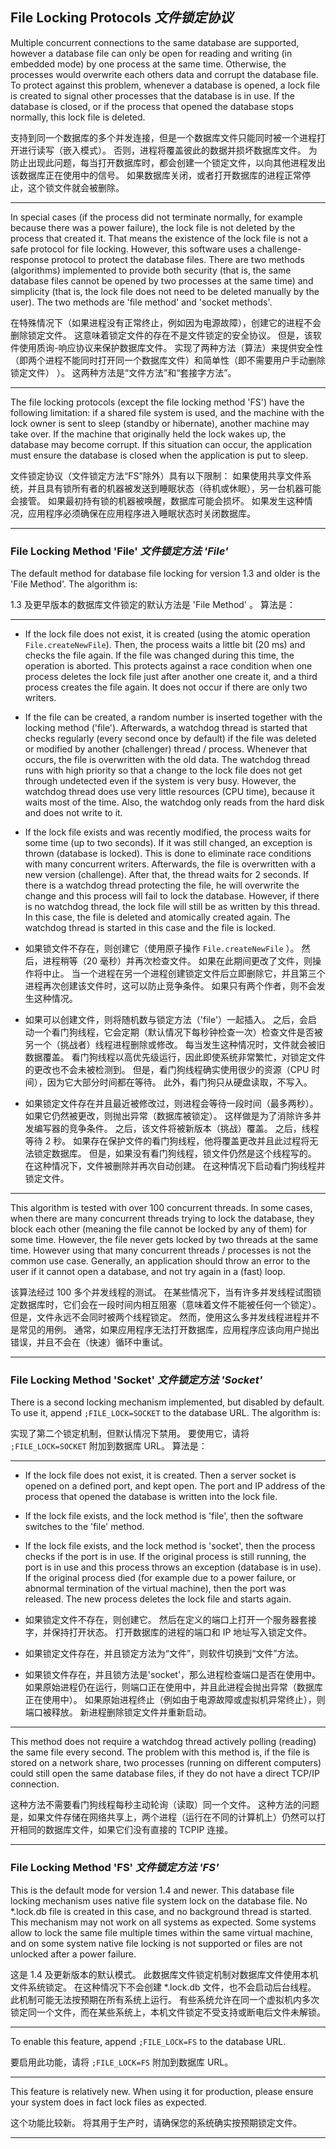 ## File Locking Protocols *文件锁定协议*

Multiple concurrent connections to the same database are supported, however a database file can only be open for reading and writing (in embedded mode) by one process at the same time.
Otherwise, the processes would overwrite each others data and corrupt the database file.
To protect against this problem, whenever a database is opened, a lock file is created to signal other processes that the database is in use.
If the database is closed, or if the process that opened the database stops normally, this lock file is deleted.


支持到同一个数据库的多个并发连接，但是一个数据库文件只能同时被一个进程打开进行读写（嵌入模式）。
否则，进程将覆盖彼此的数据并损坏数据库文件。
为防止出现此问题，每当打开数据库时，都会创建一个锁定文件，以向其他进程发出该数据库正在使用中的信号。
如果数据库关闭，或者打开数据库的进程正常停止，这个锁文件就会被删除。

---

In special cases (if the process did not terminate normally, for example because there was a power failure), the lock file is not deleted by the process that created it.
That means the existence of the lock file is not a safe protocol for file locking.
However, this software uses a challenge-response protocol to protect the database files.
There are two methods (algorithms) implemented to provide both security (that is, the same database files cannot be opened by two processes at the same time) and simplicity (that is, the lock file does not need to be deleted manually by the user).
The two methods are 'file method' and 'socket methods'.


在特殊情况下（如果进程没有正常终止，例如因为电源故障），创建它的进程不会删除锁定文件。
这意味着锁定文件的存在不是文件锁定的安全协议。
但是，该软件使用质询-响应协议来保护数据库文件。
实现了两种方法（算法）来提供安全性（即两个进程不能同时打开同一个数据库文件）和简单性（即不需要用户手动删除锁定文件） ）。
这两种方法是“文件方法”和“套接字方法”。

---

The file locking protocols (except the file locking method 'FS') have the following limitation: 
if a shared file system is used, and the machine with the lock owner is sent to sleep (standby or hibernate), another machine may take over.
If the machine that originally held the lock wakes up, the database may become corrupt.
If this situation can occur, the application must ensure the database is closed when the application is put to sleep.


文件锁定协议（文件锁定方法“FS”除外）具有以下限制：
如果使用共享文件系统，并且具有锁所有者的机器被发送到睡眠状态（待机或休眠），另一台机器可能会接管。
如果最初持有锁的机器被唤醒，数据库可能会损坏。
如果发生这种情况，应用程序必须确保在应用程序进入睡眠状态时关闭数据库。

---

### File Locking Method 'File' *文件锁定方法 'File'*

The default method for database file locking for version 1.3 and older is the 'File Method'.
The algorithm is:


1.3 及更早版本的数据库文件锁定的默认方法是 'File Method' 。
算法是：

---

* If the lock file does not exist, it is created (using the atomic operation `File.createNewFile`).
  Then, the process waits a little bit (20 ms) and checks the file again.
  If the file was changed during this time, the operation is aborted.
  This protects against a race condition when one process deletes the lock file just after another one create it, and a third process creates the file again.
  It does not occur if there are only two writers.
* If the file can be created, a random number is inserted together with the locking method ('file').
  Afterwards, a watchdog thread is started that checks regularly (every second once by default) if the file was deleted or modified by another (challenger) thread / process.
  Whenever that occurs, the file is overwritten with the old data.
  The watchdog thread runs with high priority so that a change to the lock file does not get through undetected even if the system is very busy.
  However, the watchdog thread does use very little resources (CPU time), because it waits most of the time.
  Also, the watchdog only reads from the hard disk and does not write to it.
* If the lock file exists and was recently modified, the process waits for some time (up to two seconds).
  If it was still changed, an exception is thrown (database is locked).
  This is done to eliminate race conditions with many concurrent writers.
  Afterwards, the file is overwritten with a new version (challenge).
  After that, the thread waits for 2 seconds.
  If there is a watchdog thread protecting the file, he will overwrite the change and this process will fail to lock the database.
  However, if there is no watchdog thread, the lock file will still be as written by this thread.
  In this case, the file is deleted and atomically created again.
  The watchdog thread is started in this case and the file is locked.


* 如果锁文件不存在，则创建它（使用原子操作 `File.createNewFile` ）。
  然后，进程稍等（20 毫秒）并再次检查文件。
  如果在此期间更改了文件，则操作将中止。
  当一个进程在另一个进程创建锁定文件后立即删除它，并且第三个进程再次创建该文件时，这可以防止竞争条件。
  如果只有两个作者，则不会发生这种情况。
* 如果可以创建文件，则将随机数与锁定方法（'file'）一起插入。
  之后，会启动一个看门狗线程，它会定期（默认情况下每秒钟检查一次）检查文件是否被另一个（挑战者）线程进程删除或修改。
  每当发生这种情况时，文件就会被旧数据覆盖。
  看门狗线程以高优先级运行，因此即使系统非常繁忙，对锁定文件的更改也不会未被检测到。
  但是，看门狗线程确实使用很少的资源（CPU 时间），因为它大部分时间都在等待。
  此外，看门狗只从硬盘读取，不写入。
* 如果锁定文件存在并且最近被修改过，则进程会等待一段时间（最多两秒）。
  如果它仍然被更改，则抛出异常（数据库被锁定）。
  这样做是为了消除许多并发编写器的竞争条件。
  之后，该文件将被新版本（挑战）覆盖。
  之后，线程等待 2 秒。
  如果存在保护文件的看门狗线程，他将覆盖更改并且此过程将无法锁定数据库。
  但是，如果没有看门狗线程，锁文件仍然是这个线程写的。
  在这种情况下，文件被删除并再次自动创建。
  在这种情况下启动看门狗线程并锁定文件。
  
---

This algorithm is tested with over 100 concurrent threads.
In some cases, when there are many concurrent threads trying to lock the database, they block each other (meaning the file cannot be locked by any of them) for some time.
However, the file never gets locked by two threads at the same time. 
However using that many concurrent threads / processes is not the common use case. 
Generally, an application should throw an error to the user if it cannot open a database, and not try again in a (fast) loop.


该算法经过 100 多个并发线程的测试。
在某些情况下，当有许多并发线程试图锁定数据库时，它们会在一段时间内相互阻塞（意味着文件不能被任何一个锁定）。
但是，文件永远不会同时被两个线程锁定。
然而，使用这么多并发线程进程并不是常见的用例。
通常，如果应用程序无法打开数据库，应用程序应该向用户抛出错误，并且不会在（快速）循环中重试。

---

### File Locking Method 'Socket' *文件锁定方法 'Socket'*

There is a second locking mechanism implemented, but disabled by default.
To use it, append `;FILE_LOCK=SOCKET` to the database URL.
The algorithm is:


实现了第二个锁定机制，但默认情况下禁用。
要使用它，请将 `;FILE_LOCK=SOCKET` 附加到数据库 URL。
算法是：

---

* If the lock file does not exist, it is created.
  Then a server socket is opened on a defined port, and kept open.
  The port and IP address of the process that opened the database is written into the lock file.
* If the lock file exists, and the lock method is 'file', then the software switches to the 'file' method.
* If the lock file exists, and the lock method is 'socket', then the process checks if the port is in use.
  If the original process is still running, the port is in use and this process throws an exception (database is in use).
  If the original process died (for example due to a power failure, or abnormal termination of the virtual machine), then the port was released.
  The new process deletes the lock file and starts again.
  

* 如果锁定文件不存在，则创建它。
  然后在定义的端口上打开一个服务器套接字，并保持打开状态。
  打开数据库的进程的端口和 IP 地址写入锁定文件。
* 如果锁定文件存在，并且锁定方法为“文件”，则软件切换到“文件”方法。
* 如果锁文件存在，并且锁方法是'socket'，那么进程检查端口是否在使用中。
  如果原始进程仍在运行，则端口正在使用中，并且此进程会抛出异常（数据库正在使用中）。
  如果原始进程终止（例如由于电源故障或虚拟机异常终止），则端口被释放。
  新进程删除锁定文件并重新启动。
  
---

This method does not require a watchdog thread actively polling (reading) the same file every second.
The problem with this method is, if the file is stored on a network share, two processes (running on different computers) could still open the same database files, if they do not have a direct TCP/IP connection.


这种方法不需要看门狗线程每秒主动轮询（读取）同一个文件。
这种方法的问题是，如果文件存储在网络共享上，两个进程（运行在不同的计算机上）仍然可以打开相同的数据库文件，如果它们没有直接的 TCPIP 连接。

---

### File Locking Method 'FS' *文件锁定方法 'FS'*

This is the default mode for version 1.4 and newer.
This database file locking mechanism uses native file system lock on the database file.
No *.lock.db file is created in this case, and no background thread is started.
This mechanism may not work on all systems as expected.
Some systems allow to lock the same file multiple times within the same virtual machine, and on some system native file locking is not supported or files are not unlocked after a power failure.


这是 1.4 及更新版本的默认模式。
此数据库文件锁定机制对数据库文件使用本机文件系统锁定。
在这种情况下不会创建 *.lock.db 文件，也不会启动后台线程。
此机制可能无法按预期在所有系统上运行。
有些系统允许在同一个虚拟机内多次锁定同一个文件，而在某些系统上，本机文件锁定不受支持或断电后文件未解锁。

---

To enable this feature, append `;FILE_LOCK=FS` to the database URL.


要启用此功能，请将 `;FILE_LOCK=FS` 附加到数据库 URL。

---

This feature is relatively new.
When using it for production, please ensure your system does in fact lock files as expected.


这个功能比较新。
将其用于生产时，请确保您的系统确实按预期锁定文件。

---

